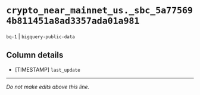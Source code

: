 # `crypto_near_mainnet_us._sbc_5a775694b811451a8ad3357ada01a981`
`bq-1` | `bigquery-public-data`

## Column details
* [TIMESTAMP] `last_update`

-------------------------------------------------------------------------------
*Do not make edits above this line.*
